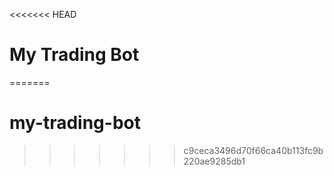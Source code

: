 <<<<<<< HEAD
# My Trading Bot
=======
# my-trading-bot
>>>>>>> c9ceca3496d70f66ca40b113fc9b220ae9285db1
